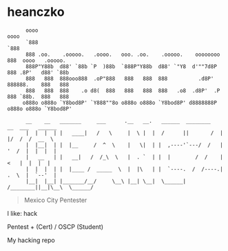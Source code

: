 # heanczko
                                                         

          oooo                                                             oooo                  
          `888                                                             `888                  
          888 .oo.    .ooooo.   .oooo.   ooo. .oo.    .ooooo.    oooooooo  888  oooo   .ooooo.  
          888P"Y88b  d88' `88b `P  )88b  `888P"Y88b  d88' `"Y8  d'""7d8P   888 .8P'   d88' `88b 
          888   888  888ooo888  .oP"888   888   888  888          .d8P'    888888.    888   888 
          888   888  888    .o d8(  888   888   888  888   .o8  .d8P'  .P  888 `88b.  888   888 
         o888o o888o `Y8bod8P' `Y888""8o o888o o888o `Y8bod8P' d8888888P  o888o o888o `Y8bod8P' 
         
          __    __   _______     ___      .__   __.   ______  ________   __  ___   ______   
          |  |  |  | |   ____|   /   \     |  \ |  |  /      ||       /  |  |/  /  /  __  \  
          |  |__|  | |  |__     /  ^  \    |   \|  | |  ,----'`---/  /   |  '  /  |  |  |  | 
          |   __   | |   __|   /  /_\  \   |  . `  | |  |        /  /    |    <   |  |  |  | 
          |  |  |  | |  |____ /  _____  \  |  |\   | |  `----.  /  /----.|  .  \  |  `--'  | 
          |__|  |__| |_______/__/     \__\ |__| \__|  \______| /________||__|\__\  \______/  
                                                                                   

> Mexico City
> Pentester

I like: hack

Pentest + (Cert) / OSCP (Student)

My hacking repo


